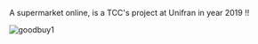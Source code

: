 A supermarket online, is a TCC's project at Unifran in year 2019 !!

![goodbuy1](https://user-images.githubusercontent.com/39222640/52381014-125b3780-2a57-11e9-9b7c-833538a1304d.jpg)

